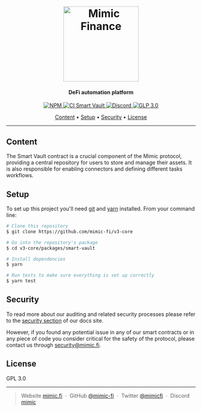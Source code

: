 <h1 align="center">
  <a href="https://mimic.fi"><img src="https://www.mimic.fi/logo.png" alt="Mimic Finance" width="200"></a> 
</h1>

<h4 align="center">DeFi automation platform</h4>

<p align="center">
  <a href="https://badge.fury.io/js/@mimic-fi%2Fv3-smart-vault">
    <img src="https://badge.fury.io/js/@mimic-fi%2Fv3-smart-vault.svg" alt="NPM">
  </a>
  <a href="https://github.com/mimic-fi/v3-core/actions/workflows/ci-smart-vault.yml">
    <img src="https://github.com/mimic-fi/v3-core/actions/workflows/ci-smart-vault.yml/badge.svg" alt="CI Smart Vault">
  </a>
  <a href="https://discord.mimic.fi">
    <img alt="Discord" src="https://img.shields.io/discord/989984112397922325">
  </a>
  <a href="./LICENSE">
    <img src="https://img.shields.io/badge/license-GLP_3.0-green" alt="GLP 3.0">
  </a>
</p>

<p align="center">
  <a href="#content">Content</a> •
  <a href="#setup">Setup</a> •
  <a href="#security">Security</a> •
  <a href="#license">License</a>
</p>

---

## Content 

The Smart Vault contract is a crucial component of the Mimic protocol, providing a central repository for users to 
store and manage their assets. It is also responsible for enabling connectors and defining different tasks workflows.

## Setup

To set up this project you'll need [git](https://git-scm.com) and [yarn](https://classic.yarnpkg.com) installed. 
From your command line:

```bash
# Clone this repository
$ git clone https://github.com/mimic-fi/v3-core

# Go into the repository's package
$ cd v3-core/packages/smart-vault

# Install dependencies
$ yarn

# Run tests to make sure everything is set up correctly
$ yarn test
```

## Security

To read more about our auditing and related security processes please refer to the [security section](https://docs.mimic.fi/miscellaneous/security) of our docs site.

However, if you found any potential issue in any of our smart contracts or in any piece of code you consider critical
for the safety of the protocol, please contact us through <a href="mailto:security@mimic.fi">security@mimic.fi</a>.

## License

GPL 3.0

---

> Website [mimic.fi](https://mimic.fi) &nbsp;&middot;&nbsp;
> GitHub [@mimic-fi](https://github.com/mimic-fi) &nbsp;&middot;&nbsp;
> Twitter [@mimicfi](https://twitter.com/mimicfi) &nbsp;&middot;&nbsp;
> Discord [mimic](https://discord.mimic.fi)
